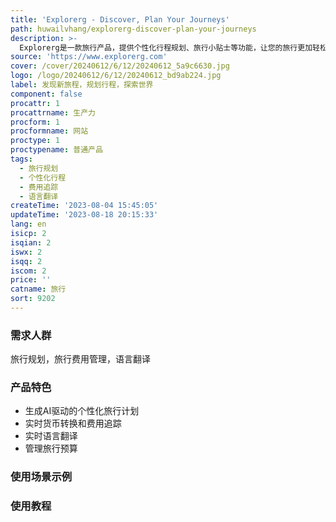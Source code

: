 ```yaml
---
title: 'Explorerg - Discover, Plan Your Journeys'
path: huwailvhang/explorerg-discover-plan-your-journeys
description: >-
  Explorerg是一款旅行产品，提供个性化行程规划、旅行小贴士等功能，让您的旅行更加轻松愉快。通过与AI互动，定制出独特的旅行计划，并实时跟踪和转换多种货币的旅行费用，还可以实时翻译多种语言，解决语言障碍。同时，Explorerg还提供费用追踪和预算管理功能，让您能够轻松掌控旅行开支。
source: 'https://www.explorerg.com'
cover: /cover/20240612/6/12/20240612_5a9c6630.jpg
logo: /logo/20240612/6/12/20240612_bd9ab224.jpg
label: 发现新旅程，规划行程，探索世界
component: false
procattr: 1
procattrname: 生产力
procform: 1
procformname: 网站
proctype: 1
proctypename: 普通产品
tags:
  - 旅行规划
  - 个性化行程
  - 费用追踪
  - 语言翻译
createTime: '2023-08-04 15:45:05'
updateTime: '2023-08-18 20:15:33'
lang: en
isicp: 2
isqian: 2
iswx: 2
isqq: 2
iscom: 2
price: ''
catname: 旅行
sort: 9202
---
```




### 需求人群
旅行规划，旅行费用管理，语言翻译

### 产品特色
- 生成AI驱动的个性化旅行计划
- 实时货币转换和费用追踪
- 实时语言翻译
- 管理旅行预算

### 使用场景示例


### 使用教程


  
